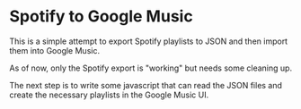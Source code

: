 Spotify to Google Music
==============================

This is a simple attempt to export Spotify playlists to JSON and then import them into Google Music.

As of now, only the Spotify export is "working" but needs some cleaning up.

The next step is to write some javascript that can read the JSON files and create the necessary playlists in the Google Music UI.
